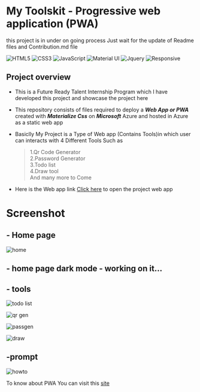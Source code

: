 # My Toolskit - Progressive web application (PWA)

this project is in under on going process Just wait for the update of Readme files and Contribution.md file

![HTML5](https://img.shields.io/badge/html5-%23E34F26.svg?style=for-the-badge&logo=html5&logoColor=white)
![CSS3](https://img.shields.io/badge/css3-%231572B6.svg?style=for-the-badge&logo=css3&logoColor=white)
![JavaScript](https://img.shields.io/badge/javascript-%23323330.svg?style=for-the-badge&logo=javascript&logoColor=%23F7DF1E)
![Material UI](https://img.shields.io/badge/Material--UI-0081CB?style=for-the-badge&logo=material-ui&logoColor=white)
![Jquery](https://img.shields.io/badge/jQuery-0769AD?style=for-the-badge&logo=jquery&logoColor=white)
![Responsive](https://img.shields.io/badge/Responsive-100%25-red)



## Project overview

- This is a Future Ready Talent Internship Program which I have developed this project and showcase the project here 

- This repository consists of files required to deploy a ___Web App or PWA___ created with ___Materialize Css___ on ___Microsoft___ Azure and hosted in Azure as a static web app 

- Basiclly My Project is a Type of Web app (Contains Tools)in which user can interacts with 4 Different Tools Such as <br>
   > 1.Qr Code Generator <br>
    >2.Password Generator<br>
    >3.Todo list <br>
    >4.Draw tool<br>
   > And many more to Come


- Here is the Web app link [Click here](pratap360.github.io/my_toolskit_PWA/) to open the project web app


# Screenshot 

## - Home page 

![home](https://user-images.githubusercontent.com/52885495/164740864-5d6bfda9-f922-4920-9b20-ae30c21790ad.png)

## - home page dark mode - working on it...
<!-- ![dark](https://user-images.githubusercontent.com/52885495/164741054-644b1812-1bfc-45eb-bd63-e6bf35fbddd9.png) -->


## - tools 

![todo list](https://user-images.githubusercontent.com/52885495/164741854-55a389c6-a92b-43f4-be6e-554b495134be.png)

![qr gen](https://user-images.githubusercontent.com/52885495/164741914-8586e38a-d993-4bd9-ba53-01da59558db2.png)

![passgen](https://user-images.githubusercontent.com/52885495/164742266-3b9d0d0a-d86e-4022-95ee-1d864973a1d4.png)

![draw](https://user-images.githubusercontent.com/52885495/164742312-4a9aaf28-0124-4e9b-b27b-7544e3cab4a7.png)


## -prompt 

![howto](https://user-images.githubusercontent.com/52885495/164741488-eaff8d7e-808a-4cc2-a6a3-305a2cc911c5.png)



To know about PWA You can visit this [site](https://web.dev/progressive-web-apps/)


<!-- ## this is under developement state !  -->
